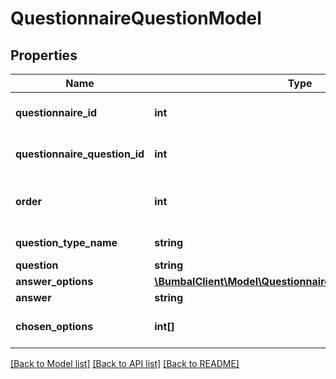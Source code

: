 # QuestionnaireQuestionModel

## Properties
Name | Type | Description | Notes
------------ | ------------- | ------------- | -------------
**questionnaire_id** | **int** | ID of the questionnaire id | [optional] 
**questionnaire_question_id** | **int** | ID of the questionnaire question id | [optional] 
**order** | **int** | order of the question inside the questionnaire | [optional] 
**question_type_name** | **string** | Question type name | [optional] 
**question** | **string** | Question | [optional] 
**answer_options** | [**\BumbalClient\Model\QuestionnaireQuestionOptionModel[]**](QuestionnaireQuestionOptionModel.md) |  | [optional] 
**answer** | **string** | Answer | [optional] 
**chosen_options** | **int[]** | Chosen option as answer | [optional] 

[[Back to Model list]](../README.md#documentation-for-models) [[Back to API list]](../README.md#documentation-for-api-endpoints) [[Back to README]](../README.md)



